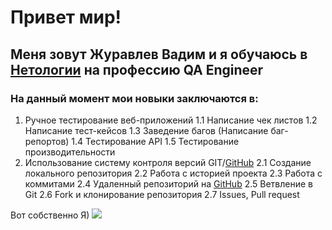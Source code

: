 # Привет мир!

## Меня зовут Журавлев Вадим и я обучаюсь в [Нетологии](https://netology.ru/) на профессию QA Engineer

### На данный момент мои новыки заключаются в:

1. Ручное тестирование веб-приложений
   1.1 Написание чек листов
   1.2 Написание тест-кейсов
   1.3 Заведение багов (Написание баг-репортов)
   1.4 Тестирование API
   1.5 Тестирование производительности 
2. Использование систему контроля версий GIT/[GitHub](https://github.com/)
   2.1 Создание локального репозитория
   2.2 Работа с историей проекта
   2.3 Работа с коммитами
   2.4 Удаленный репозиторий на [GitHub](https://github.com/)
   2.5 Ветвление в Git
   2.6 Fork и клонирование репозитория
   2.7 Issues, Pull request

Вот собственно Я)
![](https://prnt.sc/pCgw4YMDMKqC)